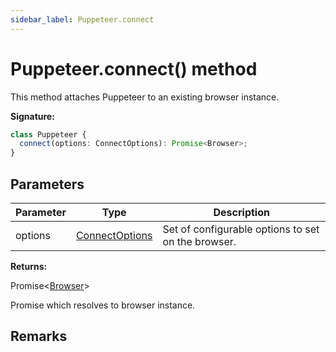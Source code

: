 ```yaml
---
sidebar_label: Puppeteer.connect
---
```


# Puppeteer.connect() method

This method attaches Puppeteer to an existing browser instance.

**Signature:**

```typescript
class Puppeteer {
  connect(options: ConnectOptions): Promise<Browser>;
}
```

## Parameters

| Parameter | Type                                            | Description                                        |
| --------- | ----------------------------------------------- | -------------------------------------------------- |
| options   | [ConnectOptions](./puppeteer.connectoptions.md) | Set of configurable options to set on the browser. |

**Returns:**

Promise&lt;[Browser](./puppeteer.browser.md)&gt;

Promise which resolves to browser instance.

## Remarks
